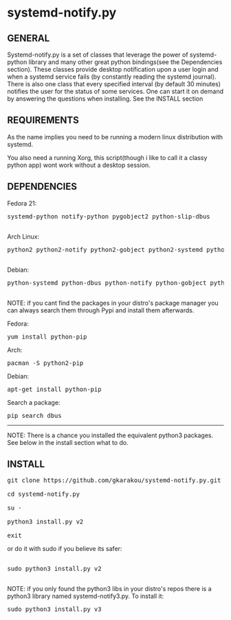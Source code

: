 # systemd-notify.py
GENERAL
-------------------
Systemd-notify.py is a set of classes that leverage the power of systemd-python library and many other great python bindings(see the Dependencies section).
These classes provide desktop notification upon a user login and when a systemd service fails (by constantly reading the systemd journal).
There is also one class that every specified interval (by default 30 minutes) notifies the user for the status of some services.
One can start it on demand by answering the questions when installing. See the INSTALL section 


REQUIREMENTS
-------------------

As the name implies you need to be running a modern linux distribution with systemd.

 You also need a running Xorg, this script(though i like to call it a classy python app) wont work without a desktop session.



DEPENDENCIES
-------------------


Fedora 21:

<pre>
systemd-python notify-python pygobject2 python-slip-dbus

</pre>
Arch Linux:

<pre>
python2 python2-notify python2-gobject python2-systemd python2-dbus

</pre>

Debian:

<pre>
python-systemd python-dbus python-notify python-gobject python-gi

</pre>



NOTE: if you cant find the packages in your distro's package manager you can always search them through Pypi and install them afterwards.

Fedora:
<pre>
yum install python-pip
</pre>
Arch:
<pre>
pacman -S python2-pip
</pre>
Debian:
<pre>
apt-get install python-pip
</pre>

Search a package:

<pre>
pip search dbus
</pre>

-------------------------------

NOTE: There is a chance you installed the equivalent python3 packages. See below in the install section what to do.


INSTALL
------------------------
<pre>git clone https://github.com/gkarakou/systemd-notify.py.git

cd systemd-notify.py

su -

python3 install.py v2

exit
</pre>
or do it with sudo if you believe its safer:
<pre>

sudo python3 install.py v2

</pre>


NOTE: if you only found the python3 libs in your distro's repos there is a python3 library named systemd-notify3.py. To install it:

<pre>
sudo python3 install.py v3
</pre>

